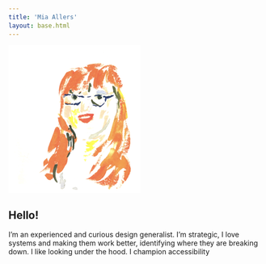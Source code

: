 ```yaml
---
title: 'Mia Allers'
layout: base.html
---
```


<section>
<div class="intro">
<div class="left">
    <img  class="[ left ] [ small ]" src="/assets/images/portrait.png"
    alt="doot doot"> 
</div>
<div class="[ right ] [ big ]">  
   <h1>Hello!</h1>
    I’m an experienced and curious design generalist. I’m strategic, I love systems and making them work better, identifying where they are breaking down. I like looking under the hood. I champion accessibility
</div> 
</section>